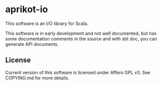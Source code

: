 # aprikot-io

This software is an I/O library for Scala.

This software is in early development and not well documented, but has some
documentation comments in the source and with sbt doc, you can generate
API documents.

## License

Current version of this software is licensed under Affero GPL v3. See
COPYING.md for more details.
